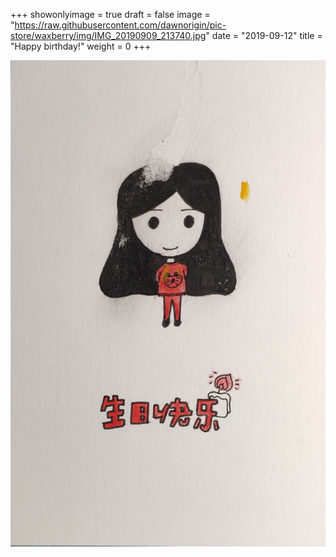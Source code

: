 +++
showonlyimage = true 
draft = false 
image = "https://raw.githubusercontent.com/dawnorigin/pic-store/waxberry/img/IMG_20190909_213740.jpg" 
date = "2019-09-12" 
title = "Happy birthday!" 
weight = 0 
+++

![drawing](https://raw.githubusercontent.com/dawnorigin/pic-store/waxberry/img/IMG_20190909_213740.jpg)  
